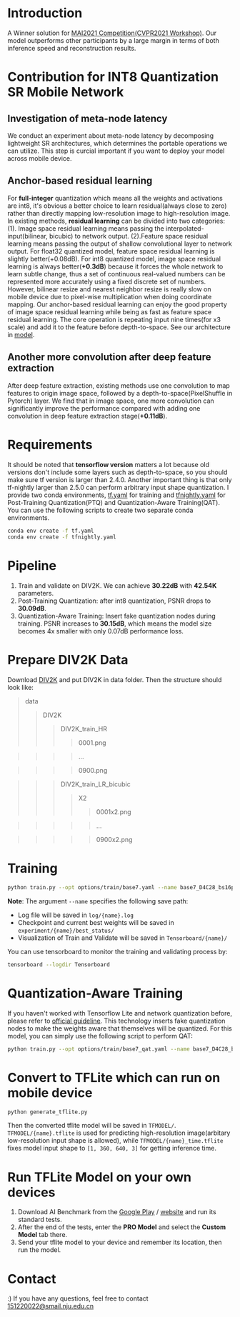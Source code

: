 # Introduction
A Winner solution for [MAI2021 Competition(CVPR2021 Workshop)](https://competitions.codalab.org/competitions/28119). Our model outperforms other participants by a large margin in terms of both inference speed and reconstruction results. 

# Contribution for INT8 Quantization SR Mobile Network
## Investigation of meta-node latency
We conduct an experiment about meta-node latency by decomposing lightweight SR architectures, which determines the portable operations we can utilize. This step is curcial important if you want to deploy your model across mobile device.

## Anchor-based residual learning

For **full-integer** quantization which means all the weights and activations are int8, it's obvious a better choice to learn residual(always close to zero) rather than directly mapping low-resolution image to high-resolution image. In existing methods, **residual learning** can be divided into two categories: (1). Image space residual learning means passing the interpolated-input(bilinear, bicubic) to network output. (2).Feature space residual learning means passing the output of shallow convolutional layer to network output. For float32 quantized model, feature space residual learning is slightly better(+0.08dB). For int8 quantized model, image space residual learning is always better(**+0.3dB**) because it forces the whole network to learn subtle change, thus a set of continuous real-valued numbers can be represented more accurately using a fixed discrete set of numbers. However, bilinear resize and nearest neighbor resize is really slow on mobile device due to pixel-wise multiplication when doing coordinate mapping. Our anchor-based residual learning can enjoy the good property of image space residual learning while being as fast as feature space residual learning. The core operation is repeating input nine times(for x3 scale) and add it to the feature before depth-to-space. See our architecture in [model](https://github.com/NJU-Jet/SR_Mobile_Quantization/blob/master/solvers/networks/base7.py).

## Another more convolution after deep feature extraction

After deep feature extraction, existing methods use one convolution to map features to origin image space, followed by a depth-to-space(PixelShuffle in Pytorch) layer. We find that in image space, one more convolution can significantly improve the performance compared with adding one convolution in deep feature extraction stage(**+0.11dB**).

# Requirements
It should be noted that **tensorflow version** matters a lot because old versions don't include some layers such as depth-to-space, so you should make sure tf version is larger than 2.4.0. Another important thing is that only tf-nightly larger than 2.5.0 can perform arbitrary input shape quantization. I provide two conda environments, [tf.yaml](https://github.com/NJU-Jet/SR_Mobile_Quantization/blob/master/tf.yaml) for training and [tfnightly.yaml](https://github.com/NJU-Jet/SR_Mobile_Quantization/blob/master/tfnightly.yaml) for Post-Training Quantization(PTQ) and Quantization-Aware Training(QAT). You can use the following scripts to create two separate conda environments.
```bash
conda env create -f tf.yaml
conda env create -f tfnightly.yaml
```

# Pipeline
1. Train and validate on DIV2K. We can achieve **30.22dB** with **42.54K** parameters.
2. Post-Training Quantization: after int8 quantization, PSNR drops to **30.09dB**.
3. Quantization-Aware Training: Insert fake quantization nodes during training. PSNR increases to **30.15dB**, which means the model size becomes 4x smaller with only 0.07dB performance loss.

# Prepare DIV2K Data
Download [DIV2K](https://data.vision.ee.ethz.ch/cvl/DIV2K/) and put DIV2K in data folder. Then the structure should look like:
> data
>> DIV2K
>>> DIV2K\_train\_HR
>>>> 0001.png

>>>> ...

>>>> 0900.png

>>> DIV2K\_train\_LR\_bicubic
>>>> X2
>>>>> 0001x2.png

>>>>> ...

>>>>> 0900x2.png

# Training
```bash
python train.py --opt options/train/base7.yaml --name base7_D4C28_bs16ps64_lr1e-3 --scale 3  --bs 16 --ps 64 --lr 1e-3 --gpu_ids 0
```
**Note**: 
The argument ```--name``` specifies the following save path:
* Log file will be saved in ```log/{name}.log```
* Checkpoint and current best weights will be saved in ```experiment/{name}/best_status/```
* Visualization of Train and Validate will be saved in ```Tensorboard/{name}/```

You can use tensorboard to monitor the training and validating process by:
```bash
tensorboard --logdir Tensorboard
```

# Quantization-Aware Training
If you haven't worked with Tensorflow Lite and network quantization before, please refer to [official guideline](https://www.tensorflow.org/model_optimization/guide/quantization/training_example). This technology inserts fake quantization nodes to make the weights aware that themselves will be quantized. For this model, you can simply use the following script to perform QAT:
```bash
python train.py --opt options/train/base7_qat.yaml --name base7_D4C28_bs16ps64_lr1e-3_qat --scale 3  --bs 16 --ps 64 --lr 1e-3 --gpu_ids 0 --qat --qat_path experiment/base7_D4C28_bs16ps64_lr1e-3/best_status
```

# Convert to TFLite which can run on mobile device
``` bash
python generate_tflite.py
```
Then the converted tflite model will be saved in ```TFMODEL/```. ```TFMODEL/{name}.tflite``` is used for predicting high-resolution image(arbitary low-resolution input shape is allowed), while ```TFMODEL/{name}_time.tflite``` fixes model input shape to ```[1, 360, 640, 3]``` for getting inference time.

# Run TFLite Model on your own devices
1. Download AI Benchmark from the [Google Play](https://play.google.com/store/apps/details?id=org.benchmark.demo) / [website](https://polybox.ethz.ch/index.php/s/diruRfJZ4JqS4tZ) and run its standard tests.
2. After the end of the tests, enter the **PRO Model** and select the **Custom Model** tab there.
3. Send your tflite model to your device and remember its location, then run the model.

# Contact
:) If you have any questions, feel free to contact 151220022@smail.nju.edu.cn
